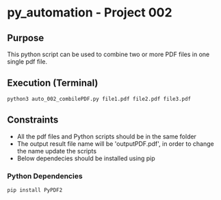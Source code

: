 # py_automation - Project 002

## Purpose
This python script can be used to combine two or more PDF files in one single pdf file.

## Execution (Terminal)
```
python3 auto_002_combilePDF.py file1.pdf file2.pdf file3.pdf
```

## Constraints
   * All the pdf files and Python scripts should be in the same folder
   * The output result file name will be 'outputPDF.pdf', in order to change the name update the scripts
   * Below dependecies should be installed using pip

### Python Dependencies
```
pip install PyPDF2
```

